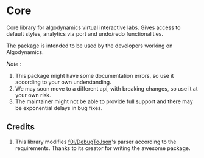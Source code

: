 # Core

Core library for algodynamics virtual interactive labs. Gives access to default styles, analytics via port and undo/redo functionalities.

The package is intended to be used by the developers working on Algodynamics.

_Note_ :

1. This package might have some documentation errors, so use it according to your own understanding.
2. We may soon move to a different api, with breaking changes, so use it at your own risk.
3. The maintainer might not be able to provide full support and there may be exponential delays in bug fixes.

## Credits

1. This library modifies [f0i/DebugToJson](https://package.elm-lang.org/packages/f0i/debug-to-json/1.0.6)'s parser according to the requirements. Thanks to its creator for writing the awesome package.

